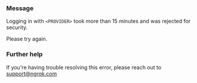 
### Message
Logging in with <code>&lt;PROVIDER&gt;</code> took more than 15 minutes and was rejected for security.

Please try again.

### Further help
If you're having trouble resolving this error, please reach out to [support@ngrok.com](mailto:support@ngrok.com?subject=Help%20with%20ERR_NGROK_3119)

